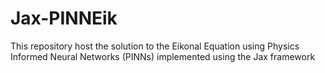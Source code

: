 # Jax-PINNEik
This repository host the solution to the Eikonal Equation using Physics Informed Neural Networks (PINNs) implemented using the Jax framework
